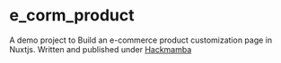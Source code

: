 # e_corm_product

A demo project to Build an e-commerce product customization page in Nuxtjs. Written and published under [Hackmamba](https://content.hackmamba.io/)
